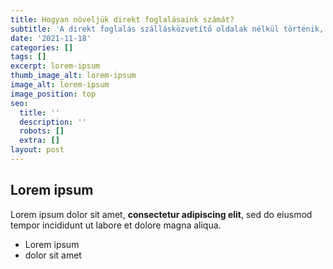 ```yaml
---
title: Hogyan növeljük direkt foglalásaink számát?
subtitle: 'A direkt foglalás szállásközvetítő oldalak nélkül történik, '
date: '2021-11-18'
categories: []
tags: []
excerpt: lorem-ipsum
thumb_image_alt: lorem-ipsum
image_alt: lorem-ipsum
image_position: top
seo:
  title: ''
  description: ''
  robots: []
  extra: []
layout: post
---
```

## Lorem ipsum

Lorem ipsum dolor sit amet, **consectetur adipiscing elit**, sed do eiusmod tempor incididunt ut labore et dolore magna aliqua.

- Lorem ipsum
- dolor sit amet